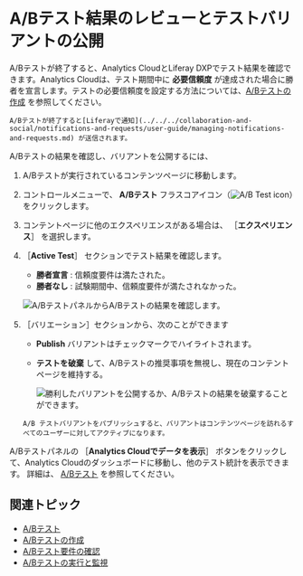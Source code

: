 # A/Bテスト結果のレビューとテストバリアントの公開

A/Bテストが終了すると、Analytics CloudとLiferay DXPでテスト結果を確認できます。Analytics Cloudは、テスト期間中に **必要信頼度** が達成された場合に勝者を宣言します。テストの必要信頼度を設定する方法については、[A/Bテストの作成](./creating-ab-tests.md) を参照してください。

```{tip}
A/Bテストが終了すると[Liferayで通知](../../../collaboration-and-social/notifications-and-requests/user-guide/managing-notifications-and-requests.md) が送信されます。
```

A/Bテストの結果を確認し、バリアントを公開するには、

1. A/Bテストが実行されているコンテンツページに移動します。

1. コントロールメニューで、 **A/Bテスト** フラスコアイコン（![A/B Test icon](../../../images/icon-ab-testing.png)）をクリックします。

1. コンテントページに他のエクスペリエンスがある場合は、 ［**エクスペリエンス**］ を選択します。

1. ［**Active Test**］ セクションでテスト結果を確認します。

   * **勝者宣言** : 信頼度要件は満たされた。
   * **勝者なし** : 試験期間中、信頼度要件が満たされなかった。

   ![A/BテストパネルからA/Bテストの結果を確認します。](reviewing-ab-test-results-and-publishing-test-variants/images/01.png)

1. ［バリエーション］セクションから、次のことができます

   * **Publish** バリアントはチェックマークでハイライトされます。
   * **テストを破棄** して、A/Bテストの推奨事項を無視し、現在のコンテントページを維持する。

     ![勝利したバリアントを公開するか、A/Bテストの結果を破棄することができます。](reviewing-ab-test-results-and-publishing-test-variants/images/02.png)

   ```{note}
   A/B テストバリアントをパブリッシュすると、バリアントはコンテンツページを訪れるすべてのユーザーに対してアクティブになります。
   ```

A/Bテストパネルの ［**Analytics Cloudでデータを表示**］ ボタンをクリックして、Analytics Cloudのダッシュボードに移動し、他のテスト統計を表示できます。 詳細は、 [A/Bテスト](https://learn.liferay.com/w/analytics-cloud/optimization/a-b-testing) を参照してください。

## 関連トピック

* [A/Bテスト](./ab-testing.md)
* [A/Bテストの作成](./creating-ab-tests.md)
* [A/Bテスト要件の確認](./verifying-ab-test-requirements.md)
* [A/Bテストの実行と監視](./running-and-monitoring-ab-tests)
